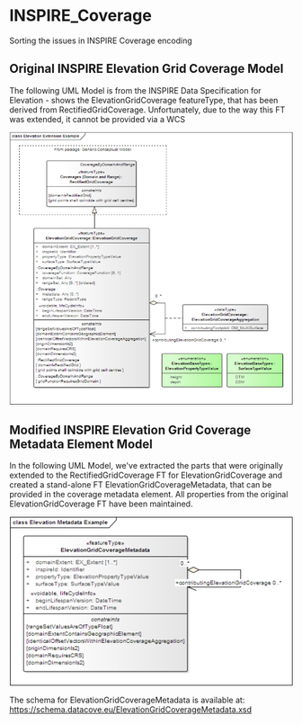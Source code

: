 # INSPIRE_Coverage
Sorting the issues in INSPIRE Coverage encoding


## Original INSPIRE Elevation Grid Coverage Model
The following UML Model is from the INSPIRE Data Specification for Elevation - shows the ElevationGridCoverage featureType, that has been derived from RectifiedGridCoverage. Unfortunately, due to the way this FT was extended, it cannot be provided via a WCS

![Original INSPIRE Elevation Grid Coverage Model](https://github.com/DataCoveEU/INSPIRE_Coverage/blob/master/pix/Elevation%20Extension%20Example.png)

## Modified INSPIRE Elevation Grid Coverage Metadata Element Model
In the following UML Model, we've extracted the parts that were originally extended to the RectifiedGridCoverage FT for ElevationGridCoverage and created a stand-alone FT ElevationGridCoverageMetadata, that can be provided in the coverage metadata element. All properties from the original ElevationGridCoverage FT have been maintained.

![Modified INSPIRE Elevation Grid Coverage Metadata Element Model](https://github.com/DataCoveEU/INSPIRE_Coverage/blob/master/pix/Elevation%20Metadata%20Example.png)

The schema for ElevationGridCoverageMetadata is available at: https://schema.datacove.eu/ElevationGridCoverageMetadata.xsd
